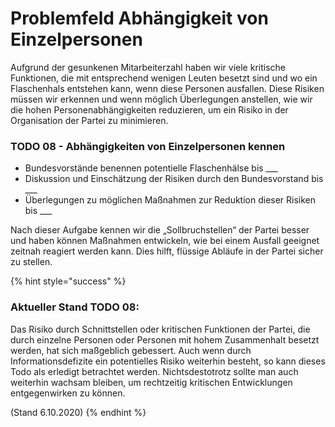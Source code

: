 # Problemfeld Abhängigkeit von Einzelpersonen

Aufgrund der gesunkenen Mitarbeiterzahl haben wir viele kritische Funktionen, die mit entsprechend wenigen Leuten besetzt sind und wo ein Flaschenhals entstehen kann, wenn diese Personen ausfallen. Diese Risiken müssen wir erkennen und wenn möglich Überlegungen anstellen, wie wir die hohen Personenabhängigkeiten reduzieren, um ein Risiko in der Organisation der Partei zu minimieren.

### TODO 08 - Abhängigkeiten von Einzelpersonen kennen

* Bundesvorstände benennen potentielle Flaschenhälse bis \_\_\_
* Diskussion und Einschätzung der Risiken durch den Bundesvorstand bis \_\_\_
* Überlegungen zu möglichen Maßnahmen zur Reduktion dieser Risiken bis \_\_\_

Nach dieser Aufgabe kennen wir die „Sollbruchstellen“ der Partei besser und haben können Maßnahmen entwickeln, wie bei einem Ausfall geeignet zeitnah reagiert werden kann. Dies hilft, flüssige Abläufe in der Partei sicher zu stellen.

{% hint style="success" %}
### Aktueller Stand TODO 08:

Das Risiko durch Schnittstellen oder kritischen Funktionen der Partei, die durch einzelne Personen oder Personen mit hohem Zusammenhalt besetzt werden, hat sich maßgeblich gebessert. Auch wenn durch Informationsdefizite ein potentielles Risiko weiterhin besteht, so kann dieses Todo als erledigt betrachtet werden. Nichtsdestotrotz sollte man auch weiterhin wachsam bleiben, um rechtzeitig kritischen Entwicklungen entgegenwirken zu können. 

\(Stand 6.10.2020\)
{% endhint %}

